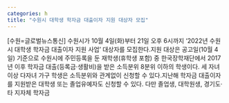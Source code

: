 ```yaml
---
categories: h
title: "수원시 대학생 학자금 대출이자 지원 대상자 모집"
---
```

[수원=글로벌뉴스통신] 수원시가 10월 4일(화)부터 21일 오후 6시까지 ‘2022년 수원시 대학생 학자금 대출이자 지원 사업’ 대상자를 모집한다.지원 대상은 공고일(10월 4일) 기준으로 수원시에 주민등록을 둔 재학생(휴학생 포함) 중 한국장학재단에서 2017년 이후 학자금 대출(등록금·생활비)을 받은 소득분위 8분위 이하의 학생이다. 세 자녀 이상 다자녀 가구 학생은 소득분위와 관계없이 신청할 수 있다.지난해 학자금 대출이자를 지원받은 대학생 또는 졸업유예자도 신청할 수 있다. 다만 졸업생, 대학원생, 경기도·타 지자체 학자금